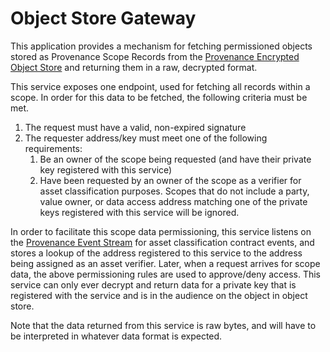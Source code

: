 # Object Store Gateway

This application provides a mechanism for fetching permissioned objects stored as Provenance Scope Records from the
[Provenance Encrypted Object Store](https://github.com/provenance-io/object-store) and returning them in a raw, decrypted
format.

This service exposes one endpoint, used for fetching all records within a scope.
In order for this data to be fetched, the following criteria must be met.
1. The request must have a valid, non-expired signature
2. The requester address/key must meet one of the following requirements:
   1. Be an owner of the scope being requested (and have their private key registered with this service)
   2. Have been requested by an owner of the scope as a verifier for asset classification purposes. Scopes that do not
      include a party, value owner, or data access address matching one of the private keys registered with this service
      will be ignored.

In order to facilitate this scope data permissioning, this service listens on the [Provenance Event Stream](https://github.com/provenance-io/event-stream)
for asset classification contract events, and stores a lookup of the address registered to this service to the address
being assigned as an asset verifier. Later, when a request arrives for scope data, the above permissioning rules are
used to approve/deny access. This service can only ever decrypt and return data for a private key that is registered with
the service and is in the audience on the object in object store.

Note that the data returned from this service is raw bytes, and will have to be interpreted in whatever data format is
expected.
